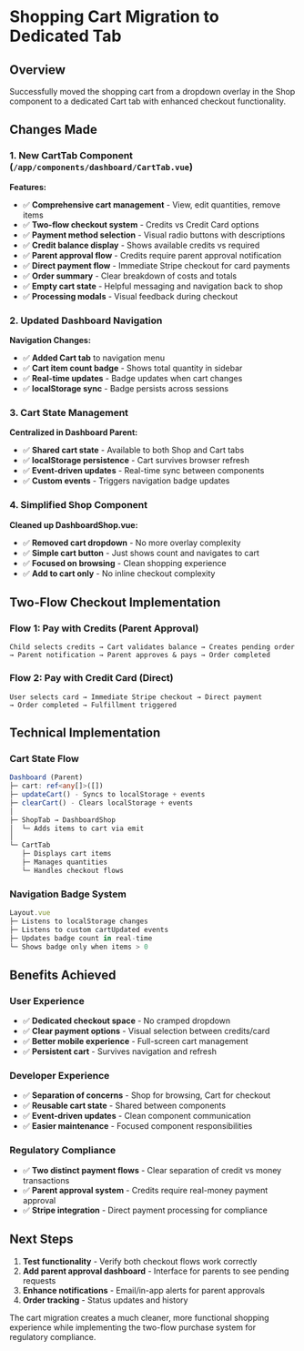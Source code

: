 # Shopping Cart Migration to Dedicated Tab

## Overview
Successfully moved the shopping cart from a dropdown overlay in the Shop component to a dedicated Cart tab with enhanced checkout functionality.

## Changes Made

### 1. New CartTab Component (`/app/components/dashboard/CartTab.vue`)
**Features:**
- ✅ **Comprehensive cart management** - View, edit quantities, remove items
- ✅ **Two-flow checkout system** - Credits vs Credit Card options
- ✅ **Payment method selection** - Visual radio buttons with descriptions
- ✅ **Credit balance display** - Shows available credits vs required
- ✅ **Parent approval flow** - Credits require parent approval notification
- ✅ **Direct payment flow** - Immediate Stripe checkout for card payments
- ✅ **Order summary** - Clear breakdown of costs and totals
- ✅ **Empty cart state** - Helpful messaging and navigation back to shop
- ✅ **Processing modals** - Visual feedback during checkout

### 2. Updated Dashboard Navigation
**Navigation Changes:**
- ✅ **Added Cart tab** to navigation menu
- ✅ **Cart item count badge** - Shows total quantity in sidebar
- ✅ **Real-time updates** - Badge updates when cart changes
- ✅ **localStorage sync** - Badge persists across sessions

### 3. Cart State Management
**Centralized in Dashboard Parent:**
- ✅ **Shared cart state** - Available to both Shop and Cart tabs
- ✅ **localStorage persistence** - Cart survives browser refresh
- ✅ **Event-driven updates** - Real-time sync between components
- ✅ **Custom events** - Triggers navigation badge updates

### 4. Simplified Shop Component
**Cleaned up DashboardShop.vue:**
- ✅ **Removed cart dropdown** - No more overlay complexity
- ✅ **Simple cart button** - Just shows count and navigates to cart
- ✅ **Focused on browsing** - Clean shopping experience
- ✅ **Add to cart only** - No inline checkout complexity

## Two-Flow Checkout Implementation

### Flow 1: Pay with Credits (Parent Approval)
```
Child selects credits → Cart validates balance → Creates pending order
→ Parent notification → Parent approves & pays → Order completed
```

### Flow 2: Pay with Credit Card (Direct)
```
User selects card → Immediate Stripe checkout → Direct payment
→ Order completed → Fulfillment triggered
```

## Technical Implementation

### Cart State Flow
```typescript
Dashboard (Parent)
├─ cart: ref<any[]>([])
├─ updateCart() - Syncs to localStorage + events
├─ clearCart() - Clears localStorage + events
│
├─ ShopTab → DashboardShop
│  └─ Adds items to cart via emit
│
└─ CartTab
   ├─ Displays cart items
   ├─ Manages quantities
   └─ Handles checkout flows
```

### Navigation Badge System
```typescript
Layout.vue
├─ Listens to localStorage changes
├─ Listens to custom cartUpdated events
├─ Updates badge count in real-time
└─ Shows badge only when items > 0
```

## Benefits Achieved

### User Experience
- ✅ **Dedicated checkout space** - No cramped dropdown
- ✅ **Clear payment options** - Visual selection between credits/card
- ✅ **Better mobile experience** - Full-screen cart management
- ✅ **Persistent cart** - Survives navigation and refresh

### Developer Experience
- ✅ **Separation of concerns** - Shop for browsing, Cart for checkout
- ✅ **Reusable cart state** - Shared between components
- ✅ **Event-driven updates** - Clean component communication
- ✅ **Easier maintenance** - Focused component responsibilities

### Regulatory Compliance
- ✅ **Two distinct payment flows** - Clear separation of credit vs money transactions
- ✅ **Parent approval system** - Credits require real-money payment approval
- ✅ **Stripe integration** - Direct payment processing for compliance

## Next Steps
1. **Test functionality** - Verify both checkout flows work correctly
2. **Add parent approval dashboard** - Interface for parents to see pending requests
3. **Enhance notifications** - Email/in-app alerts for parent approvals
4. **Order tracking** - Status updates and history

The cart migration creates a much cleaner, more functional shopping experience while implementing the two-flow purchase system for regulatory compliance.